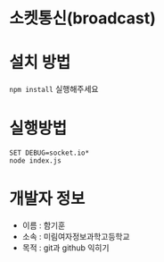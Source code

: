 소켓통신(broadcast)
===============

# 설치 방법
`npm install` 실행해주세요

# 실행방법
```
SET DEBUG=socket.io*
node index.js
```

# 개발자 정보
* 이름 : 함기훈
* 소속 : 미림여자정보과학고등학교
* 목적 : git과 github 익히기
